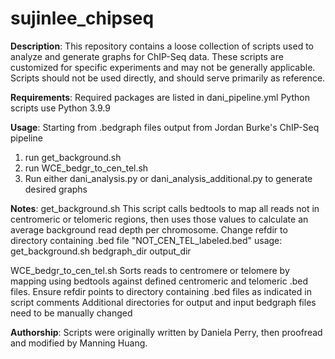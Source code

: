 # sujinlee_chipseq

**Description**:
This repository contains a loose collection of scripts used to analyze and generate graphs for ChIP-Seq data.
These scripts are customized for specific experiments and may not be generally applicable.
Scripts should not be used directly, and should serve primarily as reference.

**Requirements**:
Required packages are listed in dani_pipeline.yml
Python scripts use Python 3.9.9

**Usage**:
Starting from .bedgraph files output from Jordan Burke's ChIP-Seq pipeline
1. run get_background.sh
2. run WCE_bedgr_to_cen_tel.sh
3. Run either dani_analysis.py or dani_analysis_additional.py to generate desired graphs

**Notes**:
get_background.sh
This script calls bedtools to map all reads not in centromeric or telomeric regions, then uses those values to calculate an average background read depth per chromosome.
Change refdir to directory containing .bed file "NOT_CEN_TEL_labeled.bed"
usage: get_background.sh bedgraph_dir output_dir

WCE_bedgr_to_cen_tel.sh
Sorts reads to centromere or telomere by mapping using bedtools against defined centromeric and telomeric .bed files.
Ensure refdir points to directory containing .bed files as indicated in script comments
Additional directories for output and input bedgraph files need to be manually changed

**Authorship**:
Scripts were originally written by Daniela Perry, then proofread and modified by Manning Huang. 
